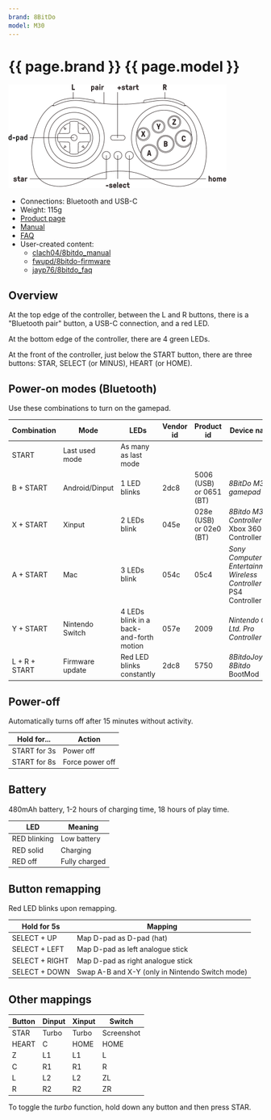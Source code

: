 ```yaml
---
brand: 8BitDo
model: M30
---
```


# {{ page.brand }} {{ page.model }}

<img class="drawing" src="8BitDo_M30.svg" alt="Drawing of the {{ page.brand }} {{ page.model }} gamepad, showing all buttons.">

* Connections: Bluetooth and USB-C
* Weight: 115g
* [Product page](https://www.8bitdo.com/m30/)
* [Manual](https://download.8bitdo.com/Manual/Controller/M30/M30_Manual.pdf)
* [FAQ](https://support.8bitdo.com/faq/m30-bluetooth-controller.html)
* User-created content:
    * [clach04/8bitdo_manual](https://github.com/clach04/8bitdo_manual/)
    * [fwupd/8bitdo-firmware](https://github.com/fwupd/8bitdo-firmware)
    * [jayp76/8bitdo_faq](https://github.com/jayp76/8bitdo_faq/wiki)

## Overview

At the top edge of the controller, between the L and R buttons, there is a "Bluetooth pair" button, a USB-C connection, and a red LED.

At the bottom edge of the controller, there are 4 green LEDs.

At the front of the controller, just below the START button, there are three buttons: STAR, SELECT (or MINUS), HEART (or HOME).

## Power-on modes (Bluetooth)

Use these combinations to turn on the gamepad.

Combination   | Mode            | LEDs                         | Vendor id | Product id | Device name                                                      |
------------- | --------------- | ----------------------------------------| ---- | ---- | ---------------------------------------------------------------- |
START         | Last used mode  | As many as last mode                    |      |      |                                                                  |
B + START     | Android/Dinput  | 1 LED blinks                            | 2dc8 | 5006 (USB) or 0651 (BT) | *8BitDo M30 gamepad*                          |
X + START     | Xinput          | 2 LEDs blink                            | 045e | 028e (USB) or 02e0 (BT) | *8Bitdo M30 Controller* Xbox 360 Controller   |
A + START     | Mac             | 3 LEDs blink                            | 054c | 05c4 | *Sony Computer Entertainment Wireless Controller* PS4 Controller |
Y + START     | Nintendo Switch | 4 LEDs blink in a back-and-forth motion | 057e | 2009 | *Nintendo Co., Ltd. Pro Controller*                              |
L + R + START | Firmware update | Red LED blinks constantly               | 2dc8 | 5750 | *8BitdoJoy 8Bitdo* BootMod                                       |

## Power-off

Automatically turns off after 15 minutes without activity.

Hold for...  | Action
------------ | ------
START for 3s | Power off
START for 8s | Force power off

## Battery

480mAh battery, 1-2 hours of charging time, 18 hours of play time.

LED          | Meaning
------------ | -------
RED blinking | Low battery
RED solid    | Charging
RED off      | Fully charged

## Button remapping

Red LED blinks upon remapping.

Hold for 5s    | Mapping
-------------- | -------
SELECT + UP    | Map D-pad as D-pad (hat)
SELECT + LEFT  | Map D-pad as left analogue stick
SELECT + RIGHT | Map D-pad as right analogue stick
SELECT + DOWN  | Swap A-B and X-Y (only in Nintendo Switch mode)

## Other mappings

Button | Dinput | Xinput | Switch
------ | ------ | ------ | ------
STAR   | Turbo  | Turbo  | Screenshot
HEART  | C      | HOME   | HOME
Z      | L1     | L1     | L
C      | R1     | R1     | R
L      | L2     | L2     | ZL
R      | R2     | R2     | ZR

To toggle the *turbo* function, hold down any button and then press STAR.
